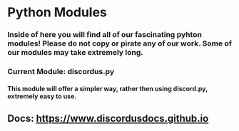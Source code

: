 # Python Modules
### Inside of here you will find all of our fascinating pyhton modules! Please do not copy or pirate any of our work. Some of our modules may take extremely long.


### Current Module: discordus.py
#### This module will offer a **simpler** way, rather then using discord.py, extremely easy to use.

## Docs: https://www.discordusdocs.github.io
